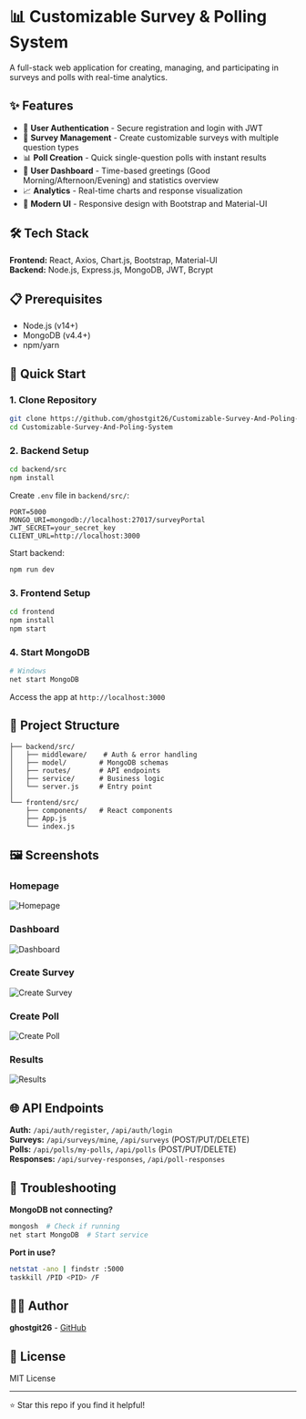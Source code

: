 # 📊 Customizable Survey & Polling System

A full-stack web application for creating, managing, and participating in surveys and polls with real-time analytics.

## ✨ Features

- 🔐 **User Authentication** - Secure registration and login with JWT
- 📝 **Survey Management** - Create customizable surveys with multiple question types
- 📊 **Poll Creation** - Quick single-question polls with instant results
- 👤 **User Dashboard** - Time-based greetings (Good Morning/Afternoon/Evening) and statistics overview
- 📈 **Analytics** - Real-time charts and response visualization
- 🎨 **Modern UI** - Responsive design with Bootstrap and Material-UI

## 🛠️ Tech Stack

**Frontend:** React, Axios, Chart.js, Bootstrap, Material-UI  
**Backend:** Node.js, Express.js, MongoDB, JWT, Bcrypt

## 📋 Prerequisites

- Node.js (v14+)
- MongoDB (v4.4+)
- npm/yarn

## 🚀 Quick Start

### 1. Clone Repository

```bash
git clone https://github.com/ghostgit26/Customizable-Survey-And-Poling-System.git
cd Customizable-Survey-And-Poling-System
```

### 2. Backend Setup

```bash
cd backend/src
npm install
```

Create `.env` file in `backend/src/`:

```env
PORT=5000
MONGO_URI=mongodb://localhost:27017/surveyPortal
JWT_SECRET=your_secret_key
CLIENT_URL=http://localhost:3000
```

Start backend:

```bash
npm run dev
```

### 3. Frontend Setup

```bash
cd frontend
npm install
npm start
```

### 4. Start MongoDB

```bash
# Windows
net start MongoDB
```

Access the app at `http://localhost:3000`

## 📁 Project Structure

```
├── backend/src/
│   ├── middleware/    # Auth & error handling
│   ├── model/        # MongoDB schemas
│   ├── routes/       # API endpoints
│   ├── service/      # Business logic
│   └── server.js     # Entry point
│
└── frontend/src/
    ├── components/   # React components
    ├── App.js
    └── index.js
```

## 🖼️ Screenshots

<!-- Add your screenshots below -->

### Homepage

![Homepage](./screenshots/homepage.png)

### Dashboard

![Dashboard](./screenshots/dashboard.png)

### Create Survey

![Create Survey](./screenshots/create-survey.png)

### Create Poll

![Create Poll](./screenshots/create-poll.png)

### Results

![Results](./screenshots/results.png)

## 🌐 API Endpoints

**Auth:** `/api/auth/register`, `/api/auth/login`  
**Surveys:** `/api/surveys/mine`, `/api/surveys` (POST/PUT/DELETE)  
**Polls:** `/api/polls/my-polls`, `/api/polls` (POST/PUT/DELETE)  
**Responses:** `/api/survey-responses`, `/api/poll-responses`

## 🐛 Troubleshooting

**MongoDB not connecting?**

```bash
mongosh  # Check if running
net start MongoDB  # Start service
```

**Port in use?**

```bash
netstat -ano | findstr :5000
taskkill /PID <PID> /F
```

## 👨‍💻 Author

**ghostgit26** - [GitHub](https://github.com/ghostgit26)

## 📝 License

MIT License

---

⭐ Star this repo if you find it helpful!
